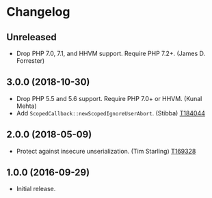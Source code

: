 # Changelog

## Unreleased

* Drop PHP 7.0, 7.1, and HHVM support. Require PHP 7.2+. (James D. Forrester)

## 3.0.0 (2018-10-30)

* Drop PHP 5.5 and 5.6 support. Require PHP 7.0+ or HHVM. (Kunal Mehta)
* Add `ScopedCallback::newScopedIgnoreUserAbort`. (Stibba) [T184044](https://phabricator.wikimedia.org/T184044)

## 2.0.0 (2018-05-09)

* Protect against insecure unserialization. (Tim Starling) [T169328](https://phabricator.wikimedia.org/T169328)

## 1.0.0 (2016-09-29)

* Initial release.
